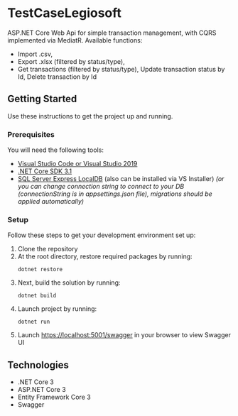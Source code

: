 # TestCaseLegiosoft
ASP.NET Core Web Api for simple transaction management, with CQRS implemented via MediatR. Available functions:
- Import .csv, 
- Export .xlsx (filtered by status/type),
- Get transactions (filtered by status/type), Update transaction status by Id, Delete transaction by Id

## Getting Started
Use these instructions to get the project up and running.

### Prerequisites
You will need the following tools:

- [Visual Studio Code or Visual Studio 2019](https://visualstudio.microsoft.com/vs/)
- [.NET Core SDK 3.1](https://dotnet.microsoft.com/download/dotnet-core/3.1)
- [SQL Server Express LocalDB](https://www.microsoft.com/en-us/sql-server/sql-server-downloads) (also can be installed via VS Installer)
  *(or you can change connection string to connect to your DB (connectionString is in appsettings.json file), migrations should be applied automatically)*
  
### Setup
Follow these steps to get your development environment set up:

  1. Clone the repository
  2. At the root directory, restore required packages by running:
      ```
     dotnet restore
     ```
  3. Next, build the solution by running:
     ```
     dotnet build
     ```
  4. Launch project by running:
     ```
     dotnet run
     ```
  5. Launch [https://localhost:5001/swagger](https://localhost:5001/swagger) in your browser to view Swagger UI

## Technologies
* .NET Core 3
* ASP.NET Core 3
* Entity Framework Core 3
* Swagger
